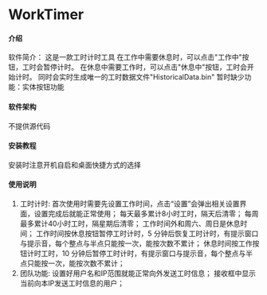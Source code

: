 # WorkTimer

#### 介绍
软件简介：
这是一款工时计时工具
在工作中需要休息时，可以点击"工作中"按钮，工时会暂停计时。
在休息中需要工作时，可以点击"休息中"按钮，工时会开始计时。
同时会实时生成唯一的工时数据文件"HistoricalData.bin"
暂时缺少功能：实体按钮功能

#### 软件架构
不提供源代码


#### 安装教程
安装时注意开机自启和桌面快捷方式的选择


#### 使用说明

1. 工时计时: 
首次使用时需要先设置工作时间，点击“设置”会弹出相关设置界面，设置完成后就能正常使用；
每天最多累计8小时工时，隔天后清零；
每周最多累计40小时工时，隔星期后清零；
工作时间外和周六、周日是休息时间；
工作时间按休息按钮暂停工时计时，5 分钟后恢复工时计时，有提示窗口与提示音，每个整点与半点只能按一次，能按次数不累计；
休息时间按工作按钮计时工时，10 分钟后暂停工时计时，有提示窗口与提示音，每个整点与半点只能按一次，能按次数不累计；
2.  团队功能:
设置好用户名和IP范围就能正常向外发送工时信息；
接收框中显示当前向本IP发送工时信息的用户；
